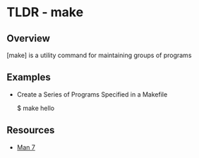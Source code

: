 TLDR - make
==========

Overview
--------

[make] is a utility command for maintaining groups of programs

Examples
--------

- Create a Series of Programs Specified in a Makefile

	$ make hello

Resources
---------

- [Man 7](http://man7.org/linux/man-pages/man1/make.1.html)